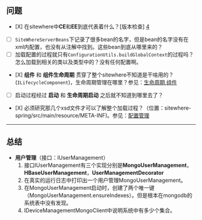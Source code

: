 ## 问题

* \[X\] 在sitewhere中**CE**和**EE**到底代表着什么？[版本检查] [4]
* [ ] `SiteWhereServerBeans`下记录了很多bean的名字，但是bean的名字没有在xml内配置，也没有从注解中找到。这些bean到底从哪里来的？
* [ ] 加载配置的过程就只有`ConfigurationUtils.buildGlobalContext`的过程吗？怎么加载到相关的类以及类型中的？没有任何配置啊。
* \[X\] **组件** 和 **组件生命周期** 贯穿了整个sitewhere不知道是干啥用的？(`ILifecycleComponent`)，生命周期管理在哪里？参见：[生命周期](启动过程与生命周期/生命周期.md "生命周期"),[组件](组件/README.md "组件")
* [ ] 启动过程经过 **启动** 和 **生命周期启动** 之后就不知道到哪里去了？
* \[X\] 必须研究那几个xsd文件才可以了解整个加载过程？（位置：sitewhere-spring/src/main/resource/META-INF\)。参见：[配置管理](组件/配置/README.md "配置管理")

---

## 总结

* **用户管理**（接口：IUserManagement）
  1. 接口IUserManagement有三个实现分别是**MongoUserManagement**，**HBaseUserManagement**，**UserManagementDecorator**
  2. 在真实的运行日志中打印出一个用户管理MongoUserManagement。
  3. 在MongoUserManagement启动时，创建了两个唯一键（MongoUserManagement.ensureIndexes）。但是根本在mongodb的系统表中没有发现。
  4. IDeviceManagementMongoClient中说明系统中有多少个集合。

[4]: 组件/版本检查/README.md "版本检查"

